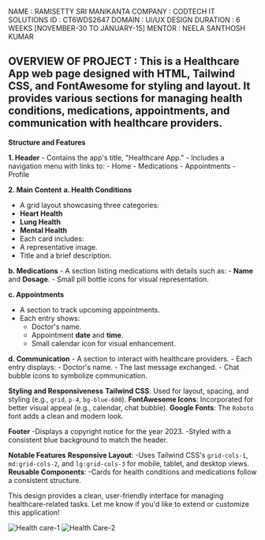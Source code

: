 NAME : RAMISETTY SRI MANIKANTA 
COMPANY : CODTECH IT SOLUTIONS 
ID : CT6WDS2647
DOMAIN : UI/UX DESIGN 
DURATION : 6 WEEKS [NOVEMBER-30 TO JANUARY-15]
MENTOR : NEELA SANTHOSH KUMAR

OVERVIEW OF PROJECT :
 This is a **Healthcare App web page** designed with **HTML**, **Tailwind CSS**, and **FontAwesome** for styling and layout. It provides various sections for managing health conditions, medications, appointments, and communication with healthcare providers. 
---

  **Structure and Features**

  **1. Header**
    - Contains the app's title, "Healthcare App."
     - Includes a navigation menu with links to:
       - Home
       - Medications
       - Appointments
       - Profile

  **2. Main Content**
 **a. Health Conditions**
  - A grid layout showcasing three categories:
   - **Heart Health**
   - **Lung Health**
   - **Mental Health**
 - Each card includes:
  - A representative image.
  - Title and a brief description.

 **b. Medications**
      - A section listing medications with details such as:
       - **Name** and **Dosage**.
       - Small pill bottle icons for visual representation.

  **c. Appointments**
   - A section to track upcoming appointments.
   - Each entry shows:
     - Doctor's name.
     - Appointment **date** and **time**.
     - Small calendar icon for visual enhancement.
  
  **d. Communication**
    - A section to interact with healthcare providers.
    - Each entry displays:
    - Doctor's name.
    - The last message exchanged.
    - Chat bubble icons to symbolize communication.

 

  **Styling and Responsiveness**
 **Tailwind CSS**: Used for layout, spacing, and styling (e.g., `grid`, `p-4`, `bg-blue-600`).
 **FontAwesome Icons**: Incorporated for better visual appeal (e.g., calendar, chat bubble).
 **Google Fonts**: The `Roboto` font adds a clean and modern look.



 **Footer**
  -Displays a copyright notice for the year 2023.
  -Styled with a consistent blue background to match the header.

 

  **Notable Features**
 **Responsive Layout**:
   -Uses Tailwind CSS's `grid-cols-1`, `md:grid-cols-2`, and `lg:grid-cols-3` for mobile, tablet, and desktop views.
 **Reusable Components**:
    -Cards for health conditions and medications follow a consistent structure.

This design provides a clean, user-friendly interface for managing healthcare-related tasks. Let me know if you'd like to extend or customize this application!

![Health care-1](https://github.com/user-attachments/assets/638f4708-da0a-4878-b697-9f21c3868797)
![Health Care-2](https://github.com/user-attachments/assets/36e469ee-a288-4a0b-b696-18a6eae30540)

